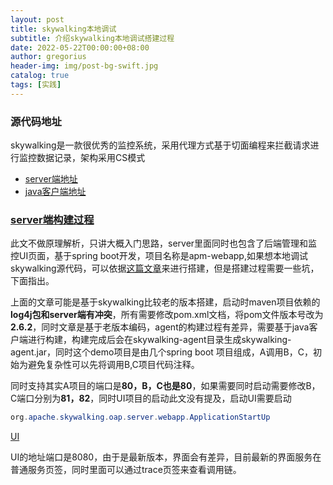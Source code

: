 ```yaml
---
layout: post
title: skywalking本地调试
subtitle: 介绍skywalking本地调试搭建过程
date: 2022-05-22T00:00:00+08:00
author: gregorius
header-img: img/post-bg-swift.jpg
catalog: true
tags: [实践]
---
```


### 源代码地址
skywalking是一款很优秀的监控系统，采用代理方式基于切面编程来拦截请求进行监控数据记录，架构采用CS模式
- [server端地址](https://github.com/apache/skywalking)
- [java客户端地址](https://github.com/apache/skywalking-java)

### [server端构建过程](https://github.com/apache/skywalking/blob/master/docs/en/guides/How-to-build.md#build-from-github)

此文不做原理解析，只讲大概入门思路，server里面同时也包含了后端管理和监控UI页面，基于spring boot开发，项目名称是apm-webapp,如果想本地调试skywalking源代码，可以依据[这篇文章](ttp://soiiy.com/java/14180.html)来进行搭建，但是搭建过程需要一些坑，下面指出。

上面的文章可能是基于skywalking比较老的版本搭建，启动时maven项目依赖的**log4j包和server端有冲突**，所有需要修改pom.xml文档，将pom文件版本号改为**2.6.2**，同时文章是基于老版本编码，agent的构建过程有差异，需要基于java客户端进行构建，构建完成后会在skywalking-agent目录生成skywalking-agent.jar，同时这个demo项目是由几个spring boot 项目组成，A调用B，C，初始为避免复杂性可以先将调用B,C项目代码注释。

同时支持其实A项目的端口是**80，B，C也是80**，如果需要同时启动需要修改B，C端口分别为**81，82**，同时UI项目的启动此文没有提及，启动UI需要启动
``` Java
org.apache.skywalking.oap.server.webapp.ApplicationStartUp
```

[UI](https://skywalking.apache.org/zh/2020-04-19-skywalking-quick-start/)

UI的地址端口是8080，由于是最新版本，界面会有差异，目前最新的界面服务在普通服务页签，同时里面可以通过trace页签来查看调用链。
